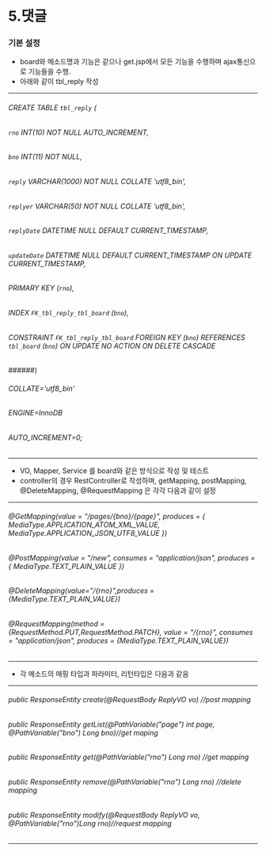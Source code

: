 # 5.댓글

### 기본 설정

- board와 메소드명과 기능은 같으나 get.jsp에서 모든 기능을 수행하며 ajax통신으로 기능들을 수행.
- 아래와 같이 tbl_reply 작성
************************************************
###### CREATE TABLE `tbl_reply` (
######	`rno` INT(10) NOT NULL AUTO_INCREMENT,
######	`bno` INT(11) NOT NULL,
######	`reply` VARCHAR(1000) NOT NULL COLLATE 'utf8_bin',
######	`replyer` VARCHAR(50) NOT NULL COLLATE 'utf8_bin',
######	`replyDate` DATETIME NULL DEFAULT CURRENT_TIMESTAMP,
######	`updateDate` DATETIME NULL DEFAULT CURRENT_TIMESTAMP ON UPDATE CURRENT_TIMESTAMP,
######	PRIMARY KEY (`rno`),
######	INDEX `FK_tbl_reply_tbl_board` (`bno`),
######	CONSTRAINT `FK_tbl_reply_tbl_board` FOREIGN KEY (`bno`) REFERENCES `tbl_board` (`bno`) ON UPDATE NO ACTION ON DELETE CASCADE
######)
###### COLLATE='utf8_bin'
###### ENGINE=InnoDB
###### AUTO_INCREMENT=0;
************************************************
- VO, Mapper, Service 를 board와 같은 방식으로 작성 및 테스트
- controller의 경우 RestController로 작성하며, getMapping, postMapping, @DeleteMapping, @RequestMapping 은 각각 다음과 같이 설정
***********************************************
###### @GetMapping(value = "/pages/{bno}/{page}", produces = { MediaType.APPLICATION_ATOM_XML_VALUE, MediaType.APPLICATION_JSON_UTF8_VALUE })
###### @PostMapping(value = "/new", consumes = "application/json", produces = { MediaType.TEXT_PLAIN_VALUE })
###### @DeleteMapping(value="/{rno}",produces = {MediaType.TEXT_PLAIN_VALUE})
###### 	@RequestMapping(method = {RequestMethod.PUT,RequestMethod.PATCH}, value = "/{rno}", consumes = "application/json", produces = {MediaType.TEXT_PLAIN_VALUE})
***********************************************
- 각 메소드의 매핑 타입과 파라미터, 리턴타입은 다음과 같음
***************************************************
###### public ResponseEntity<String> create(@RequestBody ReplyVO vo) //post mapping
###### public ResponseEntity<ReplyPageDTO> getList(@PathVariable("page") int page, @PathVariable("bno") Long bno)//get maping
###### public ResponseEntity<ReplyVO> get(@PathVariable("rno") Long rno) //get mapping
###### public ResponseEntity<String> remove(@PathVariable("rno") Long rno) //delete mapping
###### public ResponseEntity<String> modify(@RequestBody ReplyVO vo, @PathVariable("rno")Long rno)//request mapping
***************************************************
